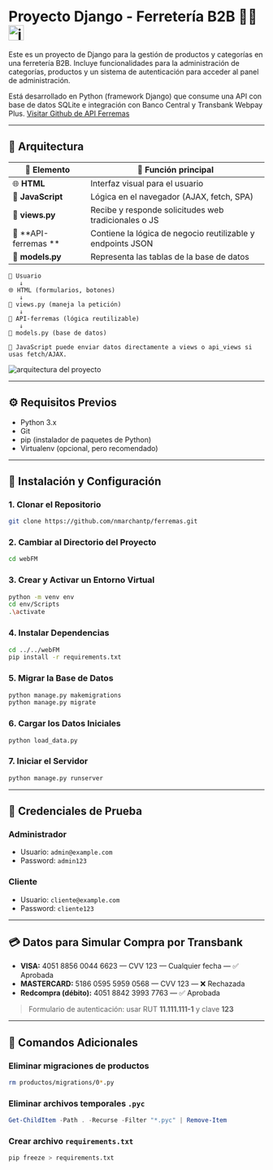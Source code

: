 <h1>Proyecto Django - Ferretería B2B 👨‍💼<img src="https://github.com/user-attachments/assets/c78f78e6-bec6-44ab-a08a-f8258d0de698" alt="imagen del proyecto" width="30" height="30" /></h1>

Este es un proyecto de Django para la gestión de productos y categorías en una ferretería B2B.
Incluye funcionalidades para la administración de categorías, productos y un sistema de autenticación
para acceder al panel de administración.

Está desarrollado en Python (framework Django) que consume una API con base de datos SQLite e integración con Banco Central y Transbank Webpay Plus.
<a href="https://github.com/nmarchantp/API-ferremas_">Visitar Github de API Ferremas</a>


---

## 🧱 Arquitectura

| 🧹 Elemento          | 📌 Función principal                                        |
| -------------------- | ----------------------------------------------------------- |
| 🌐 **HTML**          | Interfaz visual para el usuario                             |
| 🧠 **JavaScript**    | Lógica en el navegador (AJAX, fetch, SPA)                   |
| 🥭 **views.py**      | Recibe y responde solicitudes web tradicionales o JS        |
| 🔁 **API-ferremas ** | Contiene la lógica de negocio reutilizable y endpoints JSON |
| 📃 **models.py**     | Representa las tablas de la base de datos                   |

```
🧍 Usuario
   ↓
🌐 HTML (formularios, botones)
   ↓
🥭 views.py (maneja la petición)
   ↓
🔁 API-ferremas (lógica reutilizable)
   ↓
📃 models.py (base de datos)

📆 JavaScript puede enviar datos directamente a views o api_views si usas fetch/AJAX.
```

![arquitectura del proyecto](https://github.com/user-attachments/assets/b27042be-9270-442b-a409-c8e0595d6bf0)

---

## ⚙️ Requisitos Previos

* Python 3.x
* Git
* pip (instalador de paquetes de Python)
* Virtualenv (opcional, pero recomendado)

---

## 🚀 Instalación y Configuración

### 1. Clonar el Repositorio

```bash
git clone https://github.com/nmarchantp/ferremas.git
```

### 2. Cambiar al Directorio del Proyecto

```bash
cd webFM
```

### 3. Crear y Activar un Entorno Virtual

```bash
python -m venv env
cd env/Scripts
.\activate
```

### 4. Instalar Dependencias

```bash
cd ../../webFM
pip install -r requirements.txt
```

### 5. Migrar la Base de Datos

```bash
python manage.py makemigrations
python manage.py migrate
```

### 6. Cargar los Datos Iniciales

```bash
python load_data.py
```

### 7. Iniciar el Servidor

```bash
python manage.py runserver
```

---

## 🔐 Credenciales de Prueba

### Administrador

* Usuario: `admin@example.com`
* Password: `admin123`

### Cliente

* Usuario: `cliente@example.com`
* Password: `cliente123`

---

## 💳 Datos para Simular Compra por Transbank

* **VISA:** 4051 8856 0044 6623 — CVV 123 — Cualquier fecha — ✅ Aprobada
* **MASTERCARD:** 5186 0595 5959 0568 — CVV 123 — ❌ Rechazada
* **Redcompra (débito):** 4051 8842 3993 7763 — ✅ Aprobada

> Formulario de autenticación: usar RUT **11.111.111-1** y clave **123**

---

## 🧰 Comandos Adicionales

### Eliminar migraciones de productos

```bash
rm productos/migrations/0*.py
```

### Eliminar archivos temporales `.pyc`

```powershell
Get-ChildItem -Path . -Recurse -Filter "*.pyc" | Remove-Item
```

### Crear archivo `requirements.txt`

```bash
pip freeze > requirements.txt
```

